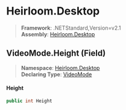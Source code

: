 # Heirloom.Desktop

> **Framework**: .NETStandard,Version=v2.1  
> **Assembly**: [Heirloom.Desktop][0]

## VideoMode.Height (Field)

> **Namespace**: [Heirloom.Desktop][0]  
> **Declaring Type**: [VideoMode][1]

#### Height

```cs
public int Height
```

[0]: ../../../Heirloom.Desktop.md
[1]: ../VideoMode.md

